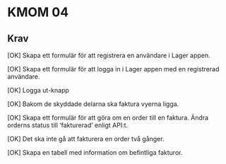 KMOM 04
===========

Krav
------

[OK] Skapa ett formulär för att registrera en användare i Lager appen.

[OK] Skapa ett formulär för att logga in i Lager appen med en registrerad användare.

[OK] Logga ut-knapp

[OK] Bakom de skyddade delarna ska faktura vyerna ligga.

[OK] Skapa ett formulär för att göra om en order till en faktura. Ändra orderns status till ‘fakturerad’ enligt API:t.

[OK] Det ska inte gå att fakturera en order två gånger.

[OK] Skapa en tabell med information om befintliga fakturor.

